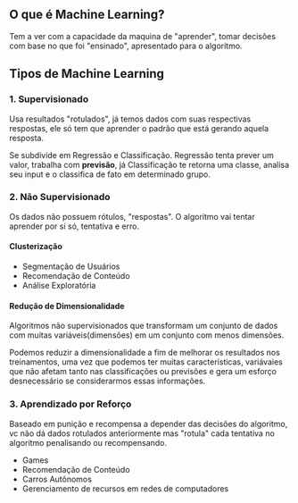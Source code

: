 ## O que é Machine Learning?

Tem a ver com a capacidade da maquina de "aprender", tomar decisões com base no que foi "ensinado", apresentado para o algoritmo.

## Tipos de Machine Learning

### 1. Supervisionado

Usa resultados "rotulados", já temos dados com suas respectivas respostas, ele só tem que aprender o padrão que está gerando aquela resposta.

Se subdivide em Regressão e Classificação. Regressão tenta prever um valor, trabalha com **previsão**, já Classificação te retorna uma classe, analisa seu input e o classifica de fato em determinado grupo.

### 2. Não Supervisionado

Os dados não possuem rótulos, "respostas". O algoritmo vai tentar aprender por si só, tentativa e erro.

#### Clusterização
- Segmentação de Usuários
- Recomendação de Conteúdo
- Análise Exploratória

#### Redução de Dimensionalidade
Algoritmos não supervisionados que transformam um conjunto de dados com muitas variáveis(dimensões) em um conjunto com menos dimensões.

Podemos reduzir a dimensionalidade a fim de melhorar os resultados nos treinamentos, uma vez que podemos ter muitas características, variávaies que não afetam tanto nas classificações ou previsões e gera um esforço desnecessário se considerarmos essas informações.

### 3. Aprendizado por Reforço
Baseado em punição e recompensa a depender das decisões do algoritmo, vc não dá dados rotulados anteriormente mas "rotula" cada tentativa no algoritmo penalisando ou recompensando.

- Games
- Recomendação de Conteúdo
- Carros Autônomos
- Gerenciamento de recursos em redes de computadores